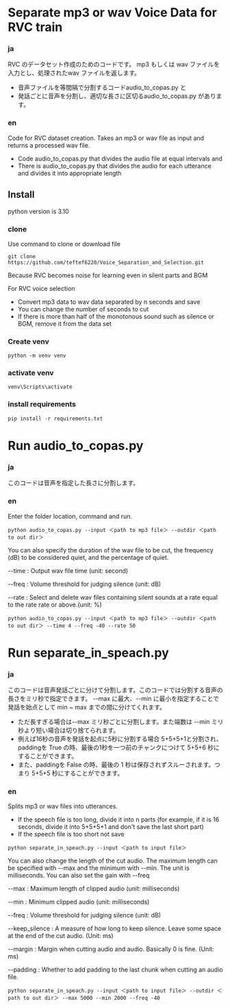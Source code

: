 # Separate mp3 or wav Voice Data for RVC train
### ja  

RVC のデータセット作成のためのコードです。
mp3 もしくは wav ファイルを入力とし、処理されたwav ファイルを返します。  

- 音声ファイルを等間隔で分割するコードaudio_to_copas.py と  
- 発話ごとに音声を分割し、適切な長さに区切るaudio_to_copas.py があります。  

### en  
Code for RVC dataset creation.
Takes an mp3 or wav file as input and returns a processed wav file.  

- Code audio_to_copas.py that divides the audio file at equal intervals and  
- There is audio_to_copas.py that divides the audio for each utterance and divides it into appropriate length  

## Install

python version is 3.10

### clone  
Use command to clone or download file 
```
git clone https://github.com/teftef6220/Voice_Separation_and_Selection.git
```

Because RVC becomes noise for learning even in silent parts and BGM

For RVC voice selection
- Convert mp3 data to wav data separated by n seconds and save
- You can change the number of seconds to cut
- If there is more than half of the monotonous sound such as silence or BGM, remove it from the data set

### Create venv 

```
python -m venv venv
```
### activate venv

```
venv\Scripts\activate
```

### install requirements
```
pip install -r requirements.txt
```

# Run audio_to_copas.py 
### ja  
このコードは音声を指定した長さに分割します。

### en  
Enter the folder location, command and run.

```
python audio_to_copas.py --input ＜path to mp3 file＞ --outdir ＜path to out dir＞
```

You can also specify the duration of the wav file to be cut, the frequency (dB) to be considered quiet, and the percentage of quiet.

--time : Output wav file time (unit: second)

--freq : Volume threshold for judging silence (unit: dB)

--rate : Select and delete wav files containing silent sounds at a rate equal to the rate rate or above.(unit: %)

```
python audio_to_copas.py --input ＜path to mp3 file＞ --outdir ＜path to out dir＞ --time 4 --freq -40 --rate 50
```

# Run separate_in_speach.py 

### ja  
このコードは音声発話ごとに分けて分割します。このコードでは分割する音声の長さをミリ秒で指定できます。
--max に最大、--min に最小を指定することで発話を始点として min ~ max までの間に分けてくれます。

- ただ長すぎる場合は--max ミリ秒ごとに分割します。また端数は --min ミリ秒より短い場合は切り捨てられます。
- 例えば16秒の音声を発話を起点に5秒に分割する場合 5+5+5+1と分割され、paddingを True の時、最後の1秒を一つ前のチャンクにつけて 5+5+6 秒にすることができます。
- また、paddingを False の時、最後の 1 秒は保存されずスルーされます。つまり 5+5+5 秒にすることができます。

### en  
Splits mp3 or wav files into utterances.
 
- If the speech file is too long, divide it into n parts (for example, if it is 16 seconds, divide it into 5+5+5+1 and don't save the last short part)
- If the speech file is too short not save 
```
python separate_in_speach.py --input ＜path to input file＞
```

You can also change the length of the cut audio. The maximum length can be specified with --max and the minimum with --min. The unit is milliseconds. You can also set the gain with --freq

--max : Maximum length of clipped audio (unit: milliseconds)

--min : Minimum clipped audio (unit: milliseconds)

--freq : Volume threshold for judging silence (unit: dB)  

--keep_silence : A measure of how long to keep silence. Leave some space at the end of the cut audio. (Unit: ms)  

--margin : Margin when cutting audio and audio. Basically 0 is fine. (Unit: ms)  

--padding : Whether to add padding to the last chunk when cutting an audio file.  
```
python separate_in_speach.py --input ＜path to input file＞ --outdir ＜path to out dir＞ --max 5000 --min 2000 --freq -40
```
